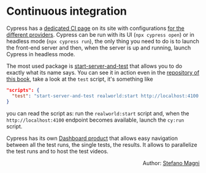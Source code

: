 # Continuous integration

Cypress has a [dedicated CI page](https://docs.cypress.io/guides/guides/continuous-integration.html) on its site with configurations [for the different providers](https://docs.cypress.io/guides/guides/continuous-integration.html#Examples). Cypress can be run with its UI (`npx cypress open`) or in headless mode (`npx cypress run`), the only thing you need to do is to launch the front-end server and then, when the server is up and running, launch Cypress in headless mode.

The most used package is [start-server-and-test](https://github.com/bahmutov/start-server-and-test) that allows you to do exactly what its name says. You can see it in action even in the [repository of this book](https://github.com/NoriSte/reactjsday-2019-testing-course/blob/master/package.json), take a look at the `test` script, it's something like

```json
"scripts": {
  "test": "start-server-and-test realworld:start http://localhost:4100 cy:run"
}
```

you can read the script as: run the `realworld:start` script and, when the `http://localhost:4100` endpoint becomes available, launch the `cy:run` script.

Cypress has its own [Dashboard product](https://www.cypress.io/dashboard/) that allows easy navigation between all the test runs, the single tests, the results. It allows to parallelize the test runs and to host the test videos.

<p style='text-align: right;'>Author: <a href="about-us.md#stefano-magni">Stefano Magni</a></p>
